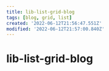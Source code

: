```yaml
---
title: lib-list-grid-blog
tags: [blog, grid, list]
created: '2022-06-12T21:56:47.551Z'
modified: '2022-06-12T21:57:00.840Z'
---
```


# lib-list-grid-blog
